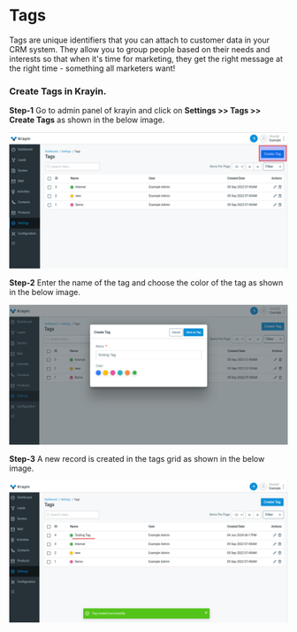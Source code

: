 # Tags

Tags are unique identifiers that you can attach to customer data in your CRM system. They allow you to group people based on their needs and interests so that when it's time for marketing, they get the right message at the right time - something all marketers want!

### Create Tags in Krayin.

**Step-1** Go to admin panel of krayin and click on **Settings >> Tags >> Create Tags** as shown in the below image.

![Tags](../../assets/2.0/images/setting/tags.png)

**Step-2** Enter the name of the tag and choose the color of the tag as shown in the below image.

![Create Tags](../../assets/2.0/images/setting/createTags.png)

**Step-3** A new record is created in the tags grid as shown in the below image.

![Tags Grid](../../assets/2.0/images/setting/tagsGrid.png)

